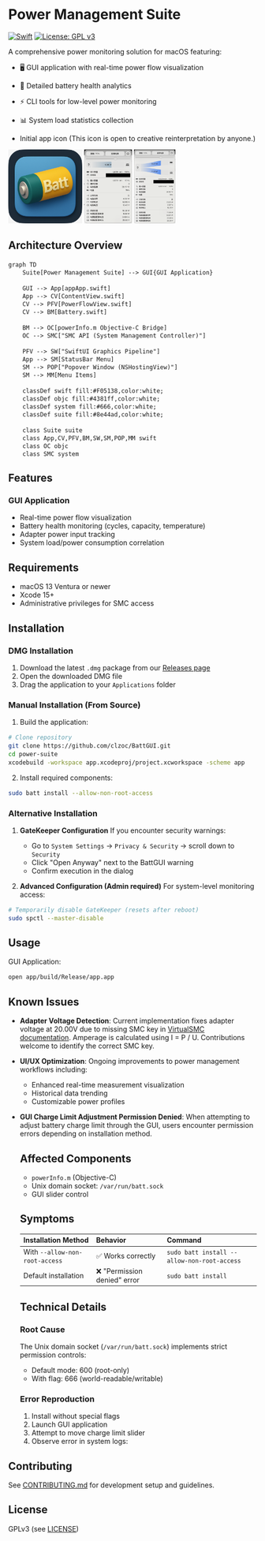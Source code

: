 # Power Management Suite

[![Swift](https://img.shields.io/badge/Swift-5.9-orange.svg)]()
[![License: GPL v3](https://img.shields.io/badge/License-GPLv3-blue.svg)](https://www.gnu.org/licenses/gpl-3.0)

A comprehensive power monitoring solution for macOS featuring:

- 🖥 GUI application with real-time power flow visualization
- 🔋 Detailed battery health analytics
- ⚡️ CLI tools for low-level power monitoring
- 📊 System load statistics collection

- Initial app icon (This icon is open to creative reinterpretation by anyone.)

<img src="image/Icon/a_batt_0.png" alt="App Icon Preview" height="150"> <img src="image/capture0.png" alt="App Capture 0" height="150"> <img src="image/capture1.png" alt="App Capture 1" height="150">

## Architecture Overview

```mermaid
graph TD
    Suite[Power Management Suite] --> GUI{GUI Application}
    
    GUI --> App[appApp.swift]
    App --> CV[ContentView.swift]
    CV --> PFV[PowerFlowView.swift]
    CV --> BM[Battery.swift]
    
    BM --> OC[powerInfo.m Objective-C Bridge]
    OC --> SMC["SMC API (System Management Controller)"]
    
    PFV --> SW["SwiftUI Graphics Pipeline"]
    App --> SM[StatusBar Menu]
    SM --> POP["Popover Window (NSHostingView)"]
    SM --> MM[Menu Items]
    
    classDef swift fill:#F05138,color:white;
    classDef objc fill:#4381ff,color:white;
    classDef system fill:#666,color:white;
    classDef suite fill:#8e44ad,color:white;
    
    class Suite suite
    class App,CV,PFV,BM,SW,SM,POP,MM swift
    class OC objc
    class SMC system
```

## Features

### GUI Application
- Real-time power flow visualization
- Battery health monitoring (cycles, capacity, temperature)
- Adapter power input tracking
- System load/power consumption correlation

## Requirements

- macOS 13 Ventura or newer
- Xcode 15+
- Administrative privileges for SMC access

## Installation

### DMG Installation
1. Download the latest `.dmg` package from our [Releases page](https://github.com/clzoc/BattGUI/releases)
2. Open the downloaded DMG file
3. Drag the application to your `Applications` folder

### Manual Installation (From Source)
1. Build the application:
```bash
# Clone repository
git clone https://github.com/clzoc/BattGUI.git
cd power-suite
xcodebuild -workspace app.xcodeproj/project.xcworkspace -scheme app
```

2. Install required components:
```bash
sudo batt install --allow-non-root-access
```

### Alternative Installation
1. **GateKeeper Configuration**
   If you encounter security warnings:
   - Go to `System Settings` → `Privacy & Security` → scroll down to `Security`
   - Click "Open Anyway" next to the BattGUI warning
   - Confirm execution in the dialog

2. **Advanced Configuration (Admin required)**
   For system-level monitoring access:
```bash
# Temporarily disable GateKeeper (resets after reboot)
sudo spctl --master-disable
```
## Usage

GUI Application:
```bash
open app/build/Release/app.app
```


## Known Issues

- **Adapter Voltage Detection**: Current implementation fixes adapter voltage at 20.00V due to missing SMC key in [VirtualSMC documentation](https://github.com/acidanthera/VirtualSMC/blob/master/Docs/SMCKeys.txt). Amperage is calculated using I = P / U. Contributions welcome to identify the correct SMC key.

- **UI/UX Optimization**: Ongoing improvements to power management workflows including:
  - Enhanced real-time measurement visualization
  - Historical data trending
  - Customizable power profiles

- **GUI Charge Limit Adjustment Permission Denied**: When attempting to adjust battery charge limit through the GUI, users encounter permission errors depending on installation method.

  ## Affected Components
  - `powerInfo.m` (Objective-C)
  - Unix domain socket: `/var/run/batt.sock`
  - GUI slider control

  ## Symptoms
  | Installation Method | Behavior | Command |
  |---------------------|----------|---------|
  | With `--allow-non-root-access` | ✅ Works correctly | `sudo batt install --allow-non-root-access` |
  | Default installation | ❌ "Permission denied" error | `sudo batt install` |

  ## Technical Details
  ### Root Cause
  The Unix domain socket (`/var/run/batt.sock`) implements strict permission controls:
  - Default mode: 600 (root-only)
  - With flag: 666 (world-readable/writable)

  ### Error Reproduction
  1. Install without special flags
  2. Launch GUI application
  3. Attempt to move charge limit slider
  4. Observe error in system logs:

## Contributing
See [CONTRIBUTING.md](CONTRIBUTING.md) for development setup and guidelines.

## License
GPLv3 (see [LICENSE](LICENSE))
